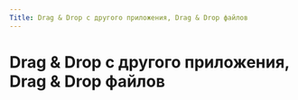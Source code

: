 ```yaml
---
Title: Drag & Drop с другого приложения, Drag & Drop файлов
---
```



Drag & Drop с другого приложения, Drag & Drop файлов
====================================================
